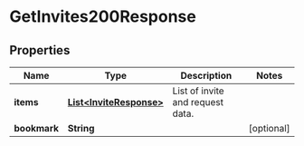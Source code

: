 

# GetInvites200Response


## Properties

| Name | Type | Description | Notes |
|------------ | ------------- | ------------- | -------------|
|**items** | [**List&lt;InviteResponse&gt;**](InviteResponse.md) | List of invite and request data. |  |
|**bookmark** | **String** |  |  [optional] |



